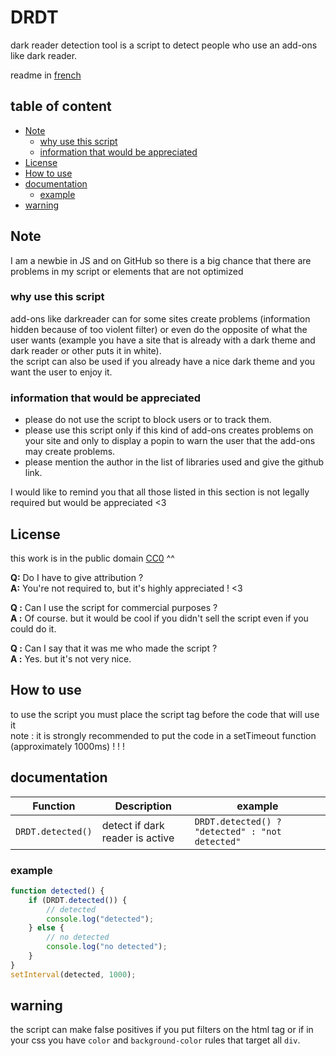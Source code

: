 <!-- omit in toc -->
# DRDT
dark reader detection tool is a script to detect people who use an add-ons like dark reader.

readme in [french](README.fr.md)

<!-- omit in toc -->
## table of content
- [Note](#note)
  - [why use this script](#why-use-this-script)
  - [information that would be appreciated](#information-that-would-be-appreciated)
- [License](#license)
- [How to use](#how-to-use)
- [documentation](#documentation)
  - [example](#example)
- [warning](#warning)

## Note
I am a newbie in JS and on GitHub so there is a big chance that there are problems in my script or elements that are not optimized

### why use this script
add-ons like darkreader can for some sites create problems (information hidden because of too violent filter) or even do the opposite of what the user wants (example you have a site that is already with a dark theme and dark reader or other puts it in white).  
the script can also be used if you already have a nice dark theme and you want the user to enjoy it.

### information that would be appreciated
- please do not use the script to block users or to track them.
- please use this script only if this kind of add-ons creates problems on your site and only to display a popin to warn the user that the add-ons may create problems.
- please mention the author in the list of libraries used and give the github link.

I would like to remind you that all those listed in this section is not legally required but would be appreciated <3

## License
this work is in the public domain [CC0](https://creativecommons.org/publicdomain/zero/1.0/) ^^

**Q:** Do I have to give attribution ?  
**A:** You're not required to, but it's highly appreciated ! <3

**Q :** Can I use the script for commercial purposes ?  
**A :** Of course. but it would be cool if you didn't sell the script even if you could do it.

**Q :** Can I say that it was me who made the script ?  
**A :** Yes. but it's not very nice.

## How to use

to use the script you must place the script tag before the code that will use it  
note : it is strongly recommended to put the code in a setTimeout function (approximately 1000ms) ! ! !

## documentation

| Function          | Description                     | example                                         |
| ----------------- | ------------------------------- | ----------------------------------------------- |
| `DRDT.detected()` | detect if dark reader is active | `DRDT.detected() ? "detected" : "not detected"` |

### example
```js
function detected() {
    if (DRDT.detected()) {
        // detected
        console.log("detected");
    } else {
        // no detected
        console.log("no detected");
    }
}
setInterval(detected, 1000);
```

## warning
the script can make false positives if you put filters on the html tag or if in your css you have `color` and `background-color` rules that target all `div`.